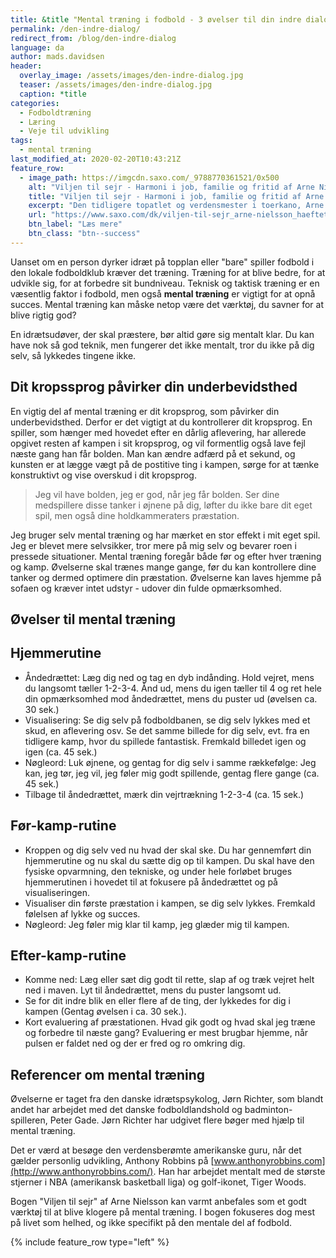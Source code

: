 ```yaml
---
title: &title "Mental træning i fodbold - 3 øvelser til din indre dialog"
permalink: /den-indre-dialog/
redirect_from: /blog/den-indre-dialog
language: da
author: mads.davidsen
header:
  overlay_image: /assets/images/den-indre-dialog.jpg
  teaser: /assets/images/den-indre-dialog.jpg
  caption: *title
categories:
  - Fodboldtræning
  - Læring
  - Veje til udvikling
tags:
  - mental træning
last_modified_at: 2020-02-20T10:43:21Z
feature_row:
  - image_path: https://imgcdn.saxo.com/_9788770361521/0x500
    alt: "Viljen til sejr - Harmoni i job, familie og fritid af Arne Nielsson"
    title: "Viljen til sejr - Harmoni i job, familie og fritid af Arne Nielson"
    excerpt: "Den tidligere topatlet og verdensmester i toerkano, Arne Nielsson, ved hvad personlig træning kan gøre for én. Som eliteidrætsudøver må man arbejde målrettet med sig selv. Men det samme bør man gøre som erhvervsmand m/k, partner og forælder. Hvis man vil opnå harmoni i tilværelsen. Kodeordene er begejstring, mental træning og coaching. Arne Nielsson trækker på egne erfaringer og går i denne ærlige og direkte bog imod dansk hængemulekultur, jantelovsmentalitet og notorisk berøringsangst over for problemer og forandringer. I stedet taler han indtrængende om værdien af troen på egne evner og modet til at sætte overliggeren højt. Om at anvende drømmen som kickstarter og optimismen som motor i den personlige udvikling. Viljen til sejr henvender sig til alle, der ønsker at blive bedre til det, der er vigtigt i deres tilværelse. Hvad enten det er jobbet, karrieren, parforholdet eller familien – eller det hele på én gang – giver den teknikker og gode råd, der er let anvendelige i den personlige træning. På mange forskellige niveauer, for lægfolk og professionelle."
    url: "https://www.saxo.com/dk/viljen-til-sejr_arne-nielsson_haeftet_9788791293061"
    btn_label: "Læs mere"
    btn_class: "btn--success"
---
```


Uanset om en person dyrker idræt på topplan eller "bare" spiller fodbold i den lokale fodboldklub kræver det træning. Træning for at blive bedre, for at udvikle sig, for at forbedre sit bundniveau. Teknisk og taktisk træning er en væsentlig faktor i fodbold, men også **mental træning** er vigtigt for at opnå succes. Mental træning kan måske netop være det værktøj, du savner for at blive rigtig god?

En idrætsudøver, der skal præstere, bør altid gøre sig mentalt klar. Du kan have nok så god teknik, men fungerer det ikke mentalt, tror du ikke på dig selv, så lykkedes tingene ikke.

## Dit kropssprog påvirker din underbevidsthed

En vigtig del af mental træning er dit kropsprog, som påvirker din underbevidsthed. Derfor er det vigtigt at du kontrollerer dit kropsprog. En spiller, som hænger med hovedet efter en dårlig aflevering, har allerede opgivet resten af kampen i sit kropsprog, og vil formentlig også lave fejl næste gang han får bolden. Man kan ændre adfærd på et sekund, og kunsten er at lægge vægt på de postitive ting i kampen, sørge for at tænke konstruktivt og vise overskud i dit kropsprog.

> Jeg vil have bolden, jeg er god, når jeg får bolden. Ser dine medspillere disse tanker i øjnene på dig, løfter du ikke bare dit eget spil, men også dine holdkammeraters præstation.

Jeg bruger selv mental træning og har mærket en stor effekt i mit eget spil. Jeg er blevet mere selvsikker, tror mere på mig selv og bevarer roen i pressede situationer. Mental træning foregår både før og efter hver træning og kamp. Øvelserne skal trænes mange gange, før du kan kontrollere dine tanker og dermed optimere din præstation. Øvelserne kan laves hjemme på sofaen og kræver intet udstyr - udover din fulde opmærksomhed.

## Øvelser til mental træning

## Hjemmerutine

- Åndedrættet: Læg dig ned og tag en dyb indånding. Hold vejret, mens du langsomt tæller 1-2-3-4. Ånd ud, mens du igen tæller til 4 og ret hele din opmærksomhed mod åndedrættet, mens du puster ud (øvelsen ca. 30 sek.)
- Visualisering: Se dig selv på fodboldbanen, se dig selv lykkes med et skud, en aflevering osv. Se det samme billede for dig selv, evt. fra en tidligere kamp, hvor du spillede fantastisk. Fremkald billedet igen og igen (ca. 45 sek.)
- Nøgleord: Luk øjnene, og gentag for dig selv i samme rækkefølge: Jeg kan, jeg tør, jeg vil, jeg føler mig godt spillende, gentag flere gange (ca. 45 sek.)
- Tilbage til åndedrættet, mærk din vejrtrækning 1-2-3-4 (ca. 15 sek.)

## Før-kamp-rutine

- Kroppen og dig selv ved nu hvad der skal ske. Du har gennemført din hjemmerutine og nu skal du sætte dig op til kampen. Du skal have den fysiske opvarmning, den tekniske, og under hele forløbet bruges hjemmerutinen i hovedet til at fokusere på åndedrættet og på visualiseringen.
- Visualiser din første præstation i kampen, se dig selv lykkes. Fremkald følelsen af lykke og succes.
- Nøgleord: Jeg føler mig klar til kamp, jeg glæder mig til kampen.

## Efter-kamp-rutine

- Komme ned: Læg eller sæt dig godt til rette, slap af og træk vejret helt ned i maven. Lyt til åndedrættet, mens du puster langsomt ud.
- Se for dit indre blik en eller flere af de ting, der lykkedes for dig i kampen (Gentag øvelsen i ca. 30 sek.).
- Kort evaluering af præstationen. Hvad gik godt og hvad skal jeg træne og forbedre til næste gang? Evaluering er mest brugbar hjemme, når pulsen er faldet ned og der er fred og ro omkring dig.

## Referencer om mental træning

Øvelserne er taget fra den danske idrætspsykolog, Jørn Richter, som blandt andet har arbejdet med det danske fodboldlandshold og badminton-spilleren, Peter Gade. Jørn Richter har udgivet flere bøger med hjælp til mental træning.

Det er værd at besøge den verdensberømte amerikanske guru, når det gælder personlig udvikling, Anthony Robbins på [www.anthonyrobbins.com](http://www.anthonyrobbins.com/). Han har arbejdet mentalt med de største stjerner i NBA (amerikansk basketball liga) og golf-ikonet, Tiger Woods.

Bogen "Viljen til sejr" af Arne Nielsson kan varmt anbefales som et godt værktøj til at blive klogere på mental træning. I bogen fokuseres dog mest på livet som helhed, og ikke specifikt på den mentale del af fodbold.

{% include feature_row type="left" %}
